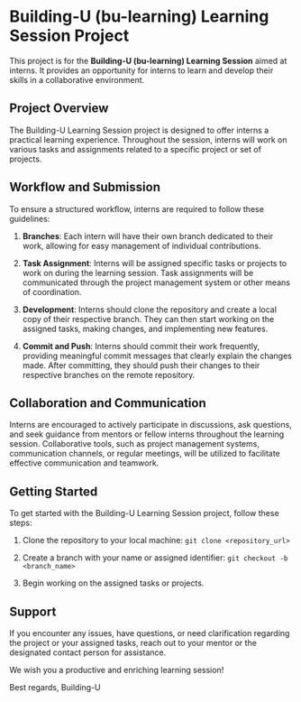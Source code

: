 # Building-U (bu-learning) Learning Session Project

This project is for the **Building-U (bu-learning) Learning Session** aimed at interns. It provides an opportunity for interns to learn and develop their skills in a collaborative environment.

## Project Overview

The Building-U Learning Session project is designed to offer interns a practical learning experience. Throughout the session, interns will work on various tasks and assignments related to a specific project or set of projects.

## Workflow and Submission

To ensure a structured workflow, interns are required to follow these guidelines:

1. **Branches**: Each intern will have their own branch dedicated to their work, allowing for easy management of individual contributions.

2. **Task Assignment**: Interns will be assigned specific tasks or projects to work on during the learning session. Task assignments will be communicated through the project management system or other means of coordination.

3. **Development**: Interns should clone the repository and create a local copy of their respective branch. They can then start working on the assigned tasks, making changes, and implementing new features.

4. **Commit and Push**: Interns should commit their work frequently, providing meaningful commit messages that clearly explain the changes made. After committing, they should push their changes to their respective branches on the remote repository.

## Collaboration and Communication

Interns are encouraged to actively participate in discussions, ask questions, and seek guidance from mentors or fellow interns throughout the learning session. Collaborative tools, such as project management systems, communication channels, or regular meetings, will be utilized to facilitate effective communication and teamwork.

## Getting Started

To get started with the Building-U Learning Session project, follow these steps:

1. Clone the repository to your local machine: `git clone <repository_url>`

2. Create a branch with your name or assigned identifier: `git checkout -b <branch_name>` 

3. Begin working on the assigned tasks or projects.

## Support

If you encounter any issues, have questions, or need clarification regarding the project or your assigned tasks, reach out to your mentor or the designated contact person for assistance.

We wish you a productive and enriching learning session!

Best regards,
Building-U




